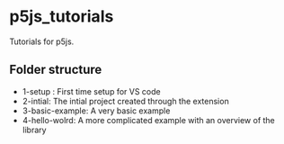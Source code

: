 # p5js_tutorials

Tutorials for p5js.

## Folder structure

- 1-setup : First time setup for VS code
- 2-intial: The intial project created through the extension
- 3-basic-example: A very basic example
- 4-hello-wolrd: A more complicated example with an overview of the library
